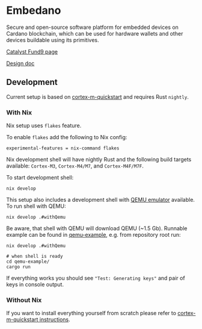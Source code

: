 # Embedano

Secure and open-source software platform for embedded devices on Cardano blockchain, which can be used for hardware wallets and other devices buildable using its primitives.

[Catalyst Fund9 page](https://cardano.ideascale.com/c/idea/414017)

[Design doc](docs/design-doc.md)

## Development

Current setup is based on [cortex-m-quickstart](https://github.com/rust-embedded/cortex-m-quickstart) and requires Rust `nightly`.

### With Nix

Nix setup uses `flakes` feature.

To enable `flakes` add the following to Nix config:

```shell
experimental-features = nix-command flakes
```

Nix development shell will have nightly Rust and the following build targets available: `Cortex-M3`, `Cortex-M4/M7`, and `Cortex-M4F/M7F`.

To start development shell:

```shell
nix develop
```

This setup also includes a development shell with [QEMU emulator](https://www.qemu.org/) available. To run shell with QEMU:

```shell
nix develop .#withQemu
```

Be aware, that shell with QEMU will download QEMU (~1.5 Gb). Runnable example can be found in [qemu-example](qemu-example), e.g. from repository root run:

```shell
nix develop .#withQemu

# when shell is ready
cd qemu-example/
cargo run
```

If everything works you should see `"Test: Generating keys"` and pair of keys in console output.

### Without Nix

If you want to install everything yourself from scratch please refer to [cortex-m-quickstart instructions](https://github.com/rust-embedded/cortex-m-quickstart).
